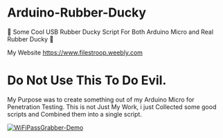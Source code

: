 # Arduino-Rubber-Ducky
🐤  Some Cool USB Rubber Ducky Script For Both Arduino Micro and Real Rubber Ducky 🐥

  My Website https://www.filestroop.weebly.com
# Do Not Use This To Do Evil.
  My Purpose was to create something out of my Arduino Micro for Penetration Testing.
  This is not Just My Work, i just Collected some good scripts and Combined them into a single script.
  
 [![WiFiPassGrabber-Demo](https://i.ytimg.com/vi/-Dieqo0c-hQ/hqdefault.jpg)](https://www.youtube.com/watch?v=-Dieqo0c-hQ)



